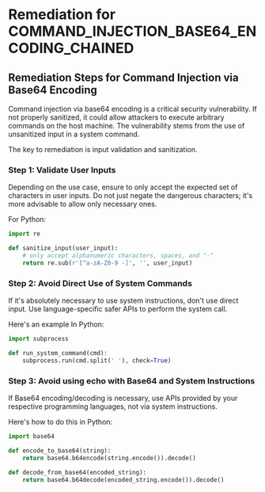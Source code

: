 # Remediation for COMMAND_INJECTION_BASE64_ENCODING_CHAINED

## Remediation Steps for Command Injection via Base64 Encoding
Command injection via base64 encoding is a critical security vulnerability. If not properly sanitized, it could allow attackers to execute arbitrary commands on the host machine. The vulnerability stems from the use of unsanitized input in a system command.

The key to remediation is input validation and sanitization.

### Step 1: Validate User Inputs

Depending on the use case, ensure to only accept the expected set of characters in user inputs. Do not just negate the dangerous characters; it's more advisable to allow only necessary ones.

For Python:

```python
import re

def sanitize_input(user_input):
    # only accept alphanumeric characters, spaces, and "-"
    return re.sub(r'[^a-zA-Z0-9 -]', '', user_input)
```

### Step 2: Avoid Direct Use of System Commands

If it's absolutely necessary to use system instructions, don't use direct input. Use language-specific safer APIs to perform the system call.

Here's an example In Python:

```python
import subprocess

def run_system_command(cmd):
    subprocess.run(cmd.split(' '), check=True)
```

### Step 3: Avoid using echo with Base64 and System Instructions

If Base64 encoding/decoding is necessary, use APIs provided by your respective programming languages, not via system instructions.

Here's how to do this in Python:

```python
import base64

def encode_to_base64(string):
    return base64.b64encode(string.encode()).decode()

def decode_from_base64(encoded_string):
    return base64.b64decode(encoded_string.encode()).decode()
```